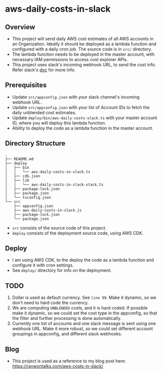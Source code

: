 # aws-daily-costs-in-slack

## Overview
* This project will send daily AWS cost estimates of all AWS accounts in an Organization. Ideally it should be deployed as a lambda function and configured with a daily cron job. The source code is in `src/` directory.
* The lambda function needs to be deployed in the master account, with necessary IAM permissions to access cost explorer APIs.
* This project uses slack's incoming webhook URL, to send the cost info. Refer slack's [doc](https://api.slack.com/messaging/webhooks) for more info.

## Prerequisites
* Update `src/appconfig.json` with your slack channel's incoming webhook URL.
* Update `src/appconfig.json` with your list of Account IDs to fetch the daily unblended cost estimates.
* Update `deploy/bin/aws-daily-costs-slack.ts` with your master account ID, where you will deploy this lambda function.
* Ability to deploy the code as a lambda function in the master account.

## Directory Structure

```
.
├── README.md
├── deploy
│   ├── bin
│   │   └── aws-daily-costs-in-slack.ts
│   ├── cdk.json
│   ├── lib
│   │   └── aws-daily-costs-in-slack-stack.ts
│   ├── package-lock.json
│   ├── package.json
│   └── tsconfig.json
└── src
    ├── appconfig.json
    ├── aws-daily-costs-in-slack.js
    ├── package-lock.json
    └── package.json
```

* `src` consists of the source code of this project. 
* `deploy` consists of the deployment source code, using AWS CDK.

## Deploy
* I am using AWS CDK, to the deploy the code as a lambda function and configure it with cron settings.
* See `deploy/` directory for info on the deployment.

## TODO
1. Dollar is used as default currency. See `line 99`. Make it dynamic, so we don't need to hard code the currency.
2. We are computing `UNBLENDED` costs, and it is hard coded. If possible make it dynamic, so we could set the cost type in the appconfig, so that the filter and further processing is done automatically.
3. Currently one list of accounts and one slack message is sent using one webhook URL. Make it more robust, so we could set different account groupings in appconfig, and different slack webhooks.

## Blog

* This project is used as a reference to my blog post here: https://raywontalks.com/aws-costs-in-slack/